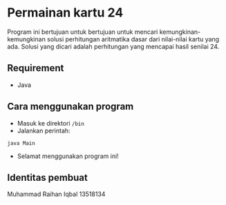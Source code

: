 # Permainan kartu 24

Program ini bertujuan untuk bertujuan untuk mencari kemungkinan-kemungkinan solusi perhitungan aritmatika dasar dari nilai-nilai kartu yang ada. Solusi yang dicari adalah perhitungan yang mencapai hasil senilai 24.

## Requirement
- Java

## Cara menggunakan program
- Masuk ke direktori ```/bin```
- Jalankan perintah: 
```
java Main
```
- Selamat menggunakan program ini!

## Identitas pembuat
Muhammad Raihan Iqbal
13518134